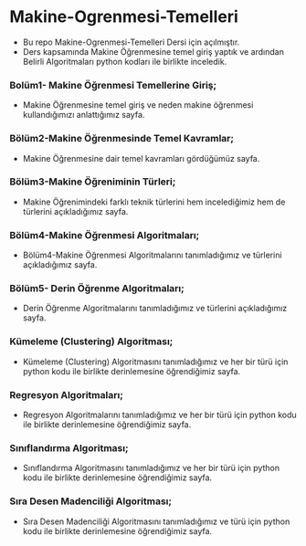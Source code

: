 # Makine-Ogrenmesi-Temelleri 

- Bu repo Makine-Ogrenmesi-Temelleri Dersi için açılmıştır. 
- Ders kapsamında Makine Öğrenmesine temel giriş yaptık ve ardından Belirli Algoritmaları python kodları ile birlikte inceledik.

### Bolüm1- Makine Öğrenmesi Temellerine Giriş;
- Makine Öğrenmesine temel giriş ve neden makine öğrenmesi kullandığımızı anlattığımız sayfa.

### Bölüm2-Makine Öğrenmesinde Temel Kavramlar;
- Makine Öğrenmesine dair temel kavramları gördüğümüz sayfa.

### Bölüm3-Makine Öğreniminin Türleri;
- Makine Öğrenimindeki farklı teknik türlerini hem incelediğimiz hem de türlerini açıkladığımız sayfa.

### Bölüm4-Makine Öğrenmesi Algoritmaları;
- Bölüm4-Makine Öğrenmesi Algoritmalarını tanımladığımız ve türlerini açıkladığımız sayfa.

### Bölüm5- Derin Öğrenme Algoritmaları;
- Derin Öğrenme Algoritmalarını tanımladığımız ve türlerini açıkladığımız sayfa.

### Kümeleme (Clustering) Algoritması;
- Kümeleme (Clustering) Algoritmasını tanımladığımız ve her bir türü için python kodu ile birlikte derinlemesine öğrendiğimiz sayfa.

### Regresyon Algoritmaları;
- Regresyon Algoritmalarını tanımladığımız ve her bir türü için python kodu ile birlikte derinlemesine öğrendiğimiz sayfa.

### Sınıflandırma Algoritması;
- Sınıflandırma Algoritmasını tanımladığımız ve her bir türü için python kodu ile birlikte derinlemesine öğrendiğimiz sayfa.

### Sıra Desen Madenciliği Algoritması;
- Sıra Desen Madenciliği Algoritmasını tanımladığımız ve türü için python kodu ile birlikte derinlemesine öğrendiğimiz sayfa.
